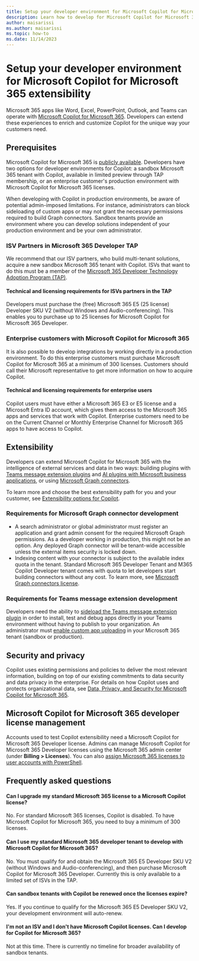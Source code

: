 ```yaml
---
title: Setup your developer environment for Microsoft Copilot for Microsoft 365 extensibility
description: Learn how to develop for Microsoft Copilot for Microsoft 365 in your environment
author: maisarissi
ms.author: maisarissi
ms.topic: how-to
ms.date: 11/14/2023
---
```


# Setup your developer environment for Microsoft Copilot for Microsoft 365 extensibility

Microsoft 365 apps like Word, Excel, PowerPoint, Outlook, and Teams can operate with [Microsoft Copilot for Microsoft 365](index.md). Developers can extend these experiences to enrich and customize Copilot for the unique way your customers need.

## Prerequisites

Microsoft Copilot for Microsoft 365 is [publicly available](https://techcommunity.microsoft.com/t5/microsoft-365-copilot/microsoft-365-copilot-is-generally-available/ba-p/3969331). Developers have two options for developer environments for Copilot: a sandbox Microsoft 365 tenant with Copilot, available in limited preview through TAP membership, or an enterprise customer's production environment with Microsoft Copilot for Microsoft 365 licenses.

When developing with Copilot in production environments, be aware of potential admin-imposed limitations. For instance, administrators can block sideloading of custom apps or may not grant the necessary permissions required to build Graph connectors. Sandbox tenants provide an environment where you can develop solutions independent of your production environment and be your own administrator.

### ISV Partners in Microsoft 365 Developer TAP

We recommend that our ISV partners, who build multi-tenant solutions, acquire a new sandbox Microsoft 365 tenant with Copilot. ISVs that want to do this must be a member of the [Microsoft 365 Developer Technology Adoption Program (TAP)](https://aka.ms/m365devtap).

#### Technical and licensing requirements for ISVs partners in the TAP

Developers must purchase the (free) Microsoft 365 E5 (25 license) Developer SKU V2 (without Windows and Audio-conferencing). This enables you to purchase up to 25 licenses for Microsoft Copilot for Microsoft 365 Developer.

### Enterprise customers with Microsoft Copilot for Microsoft 365

It is also possible to develop integrations by working directly in a production environment. To do this enterprise customers must purchase Microsoft Copilot for Microsoft 365 at a minimum of 300 licenses. Customers should call their Microsoft representative to get more information on how to acquire Copilot.

#### Technical and licensing requirements for enterprise users

Copilot users must have either a Microsoft 365 E3 or E5 license and a Microsoft Entra ID account, which gives them access to the Microsoft 365 apps and services that work with Copilot. Enterprise customers need to be on the Current Channel or Monthly Enterprise Channel for Microsoft 365 apps to have access to Copilot.

## Extensibility

Developers can extend Microsoft Copilot for Microsoft 365 with the intelligence of external services and data in two ways: building plugins with [Teams message extension plugins](overview-message-extension-bot.md) and [AI plugins with Microsoft business applications](overview-business-applications.md), or using [Microsoft Graph connectors](overview-graph-connector.md).

To learn more and choose the best extensibility path for you and your customer, see [Extensibility options for Copilot](decision-guide.md).

### Requirements for Microsoft Graph connector development

- A search administrator or global administrator must register an application and grant admin consent for the required Microsoft Graph permissions. As a developer working in production, this might not be an option. Any deployed Graph connector will be tenant-wide accessible unless the external items security is locked down.
- Indexing content with your connector is subject to the available index quota in the tenant. Standard Microsoft 365 Developer Tenant and M365 Copilot Developer tenant comes with quota to let developers start building connectors without any cost. To learn more, see [Microsoft Graph connectors license](/microsoftsearch/licensing).

### Requirements for Teams message extension development

Developers need the ability to [sideload the Teams message extension plugin](/microsoftteams/platform/concepts/deploy-and-publish/apps-upload) in order to install, test and debug apps directly in your Teams environment without having to publish to your organization. An administrator must [enable custom app uploading](/microsoftteams/teams-custom-app-policies-and-settings#allow-users-to-upload-custom-apps) in your Microsoft 365 tenant (sandbox or production).

## Security and privacy

Copilot uses existing permissions and policies to deliver the most relevant information, building on top of our existing commitments to data security and data privacy in the enterprise. For details on how Copilot uses and protects organizational data, see [Data, Privacy, and Security for Microsoft Copilot for Microsoft 365](/microsoft-365-copilot/microsoft-365-copilot-privacy).

## Microsoft Copilot for Microsoft 365 developer license management

Accounts used to test Copilot extensibility need a Microsoft Copilot for Microsoft 365 Developer license. Admins can manage Microsoft Copilot for Microsoft 365 Developer licenses using the Microsoft 365 admin center (under **Billing > Licenses**). You can also [assign Microsoft 365 licenses to user accounts with PowerShell](/microsoft-365/enterprise/assign-licenses-to-user-accounts-with-microsoft-365-powershell).

## Frequently asked questions

<!-- markdownlint-disable MD001 -->
#### Can I upgrade my standard Microsoft 365 license to a Microsoft Copilot license?

No. For standard Microsoft 365 licenses, Copilot is disabled. To have Microsoft Copilot for Microsoft 365, you need to buy a minimum of 300 licenses.

#### Can I use my standard Microsoft 365 developer tenant to develop with Microsoft Copilot for Microsoft 365?

No. You must qualify for and obtain the Microsoft 365 E5 Developer SKU V2 (without Windows and Audio-conferencing), and then purchase Microsoft Copilot for Microsoft 365 Developer. Currently this is only available to a limited set of ISVs in the TAP.

#### Can sandbox tenants with Copilot be renewed once the licenses expire?

Yes. If you continue to qualify for the Microsoft 365 E5 Developer SKU V2, your development environment will auto-renew.

#### I'm not an ISV and I don't have Microsoft Copilot licenses. Can I develop for Copilot for Microsoft 365?

Not at this time. There is currently no timeline for broader availability of sandbox tenants.
<!-- markdownlint-enable MD001 -->

